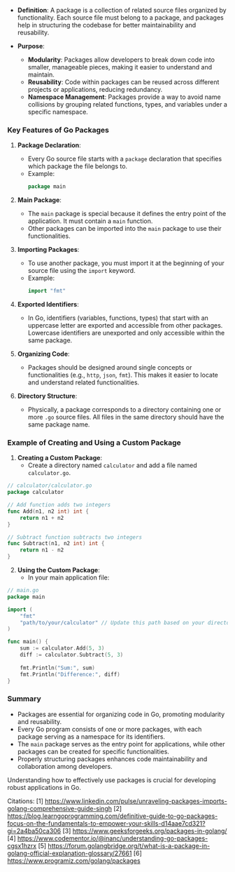 - **Definition**: A package is a collection of related source files organized by functionality. Each source file must belong to a package, and packages help in structuring the codebase for better maintainability and reusability.

- **Purpose**:
  - **Modularity**: Packages allow developers to break down code into smaller, manageable pieces, making it easier to understand and maintain.
  - **Reusability**: Code within packages can be reused across different projects or applications, reducing redundancy.
  - **Namespace Management**: Packages provide a way to avoid name collisions by grouping related functions, types, and variables under a specific namespace.

### Key Features of Go Packages

1. **Package Declaration**:
   - Every Go source file starts with a `package` declaration that specifies which package the file belongs to.
   - Example:
     ```go
     package main
     ```

2. **Main Package**:
   - The `main` package is special because it defines the entry point of the application. It must contain a `main` function.
   - Other packages can be imported into the `main` package to use their functionalities.

3. **Importing Packages**:
   - To use another package, you must import it at the beginning of your source file using the `import` keyword.
   - Example:
     ```go
     import "fmt"
     ```

4. **Exported Identifiers**:
   - In Go, identifiers (variables, functions, types) that start with an uppercase letter are exported and accessible from other packages. Lowercase identifiers are unexported and only accessible within the same package.

5. **Organizing Code**:
   - Packages should be designed around single concepts or functionalities (e.g., `http`, `json`, `fmt`). This makes it easier to locate and understand related functionalities.

6. **Directory Structure**:
   - Physically, a package corresponds to a directory containing one or more `.go` source files. All files in the same directory should have the same package name.

### Example of Creating and Using a Custom Package

1. **Creating a Custom Package**:
   - Create a directory named `calculator` and add a file named `calculator.go`.

```go
// calculator/calculator.go
package calculator

// Add function adds two integers
func Add(n1, n2 int) int {
    return n1 + n2
}

// Subtract function subtracts two integers
func Subtract(n1, n2 int) int {
    return n1 - n2
}
```

2. **Using the Custom Package**:
   - In your main application file:

```go
// main.go
package main

import (
    "fmt"
    "path/to/your/calculator" // Update this path based on your directory structure
)

func main() {
    sum := calculator.Add(5, 3)
    diff := calculator.Subtract(5, 3)
    
    fmt.Println("Sum:", sum)
    fmt.Println("Difference:", diff)
}
```

### Summary

- Packages are essential for organizing code in Go, promoting modularity and reusability.
- Every Go program consists of one or more packages, with each package serving as a namespace for its identifiers.
- The `main` package serves as the entry point for applications, while other packages can be created for specific functionalities.
- Properly structuring packages enhances code maintainability and collaboration among developers.

Understanding how to effectively use packages is crucial for developing robust applications in Go.

Citations:
[1] https://www.linkedin.com/pulse/unraveling-packages-imports-golang-comprehensive-guide-singh
[2] https://blog.learngoprogramming.com/definitive-guide-to-go-packages-focus-on-the-fundamentals-to-empower-your-skills-d14aae7cd321?gi=2a4ba50ca306
[3] https://www.geeksforgeeks.org/packages-in-golang/
[4] https://www.codementor.io/@inanc/understanding-go-packages-cgsx1hzrx
[5] https://forum.golangbridge.org/t/what-is-a-package-in-golang-official-explanation-glossary/27661
[6] https://www.programiz.com/golang/packages